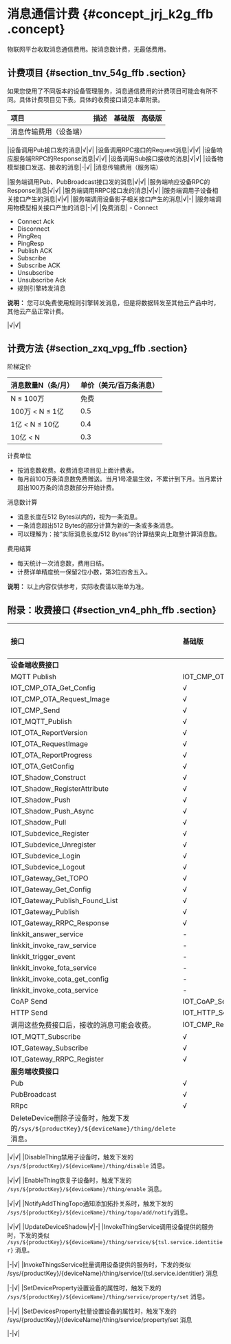# 消息通信计费 {#concept_jrj_k2g_ffb .concept}

物联网平台收取消息通信费用。按消息数计费，无最低费用。

## 计费项目 {#section_tnv_54g_ffb .section}

如果您使用了不同版本的设备管理服务，消息通信费用的计费项目可能会有所不同。具体计费项目见下表。具体的收费接口请见本章附录。

|项目|描述|基础版|高级版|
|:-|:-|:--|:--|
|消息传输费用（设备端）

|设备调用Pub接口发的消息|√|√|
|设备调用RPC接口的Request消息|√|√|
|设备响应服务端RRPC的Response消息|√|√|
|设备调用Sub接口接收的消息|√|√|
|设备物模型接口发送、接收的消息|-|√|
|消息传输费用（服务端）

|服务端调用Pub、PubBroadcast接口发的消息|√|√|
|服务端响应设备RPC的Response消息|√|√|
|服务端调用RRPC接口发的消息|√|√|
|服务端调用子设备相关接口产生的消息|√|√|
|服务端调用设备影子相关接口产生的消息|√|-|
|服务端调用物模型相关接口产生的消息|-|√|
|免费消息| -   Connect
-   Connect Ack
-   Disconnect
-   PingReq
-   PingResp
-   Publish ACK
-   Subscribe
-   Subscribe ACK
-   Unsubscribe
-   Unsubscribe Ack
-   规则引擎转发消息

**说明：** 您可以免费使用规则引擎转发消息，但是将数据转发至其他云产品中时，其他云产品正常计费。


 |√|√|

## 计费方法 {#section_zxq_vpg_ffb .section}

阶梯定价

|消息数量N（条/月）|单价（美元/百万条消息）|
|:---------|:-----------|
|N ≤ 100万|免费|
|100万 < N ≤ 1亿|0.5|
|1亿 < N ≤ 10亿|0.4|
|10亿 < N|0.3|

计费单位

-   按消息数收费。收费消息项目见上面计费表。
-   每月前100万条消息数免费赠送。当月1号凌晨生效，不累计到下月。当月累计超出100万条的消息数部分开始计费。

消息数计算

-   消息长度在512 Bytes以内的，视为一条消息。
-   一条消息超出512 Bytes的部分计算为新的一条或多条消息。
-   可以理解为：按“实际消息长度/512 Bytes”的计算结果向上取整计算消息数。

费用结算

-   每天统计一次消息数，费用日结。
-   计费详单精度统一保留2位小数，第3位四舍五入。

**说明：** 以上内容仅供参考，实际收费请以账单为准。

## 附录：收费接口 {#section_vn4_phh_ffb .section}

|接口|基础版|高级版|
|:-|:--|:--|
|**设备端收费接口**|
|MQTT Publish|IOT\_CMP\_OTA\_Start|√|√|
|IOT\_CMP\_OTA\_Get\_Config|√|√|
|IOT\_CMP\_OTA\_Request\_Image|√|√|
|IOT\_CMP\_Send|√|√|
|IOT\_MQTT\_Publish|√|√|
|IOT\_OTA\_ReportVersion|√|√|
|IOT\_OTA\_RequestImage|√|√|
|IOT\_OTA\_ReportProgress|√|√|
|IOT\_OTA\_GetConfig|√|√|
|IOT\_Shadow\_Construct|√|√|
|IOT\_Shadow\_RegisterAttribute|√|√|
|IOT\_Shadow\_Push|√|√|
|IOT\_Shadow\_Push\_Async|√|√|
|IOT\_Shadow\_Pull|√|√|
|IOT\_Subdevice\_Register|√|√|
|IOT\_Subdevice\_Unregister|√|√|
|IOT\_Subdevice\_Login|√|√|
|IOT\_Subdevice\_Logout|√|√|
|IOT\_Gateway\_Get\_TOPO|√|√|
|IOT\_Gateway\_Get\_Config|√|√|
|IOT\_Gateway\_Publish\_Found\_List|√|√|
|IOT\_Gateway\_Publish|√|√|
|IOT\_Gateway\_RRPC\_Response|√|√|
|linkkit\_answer\_service|-|√|
|linkkit\_invoke\_raw\_service|-|√|
|linkkit\_trigger\_event|-|√|
|linkkit\_invoke\_fota\_service|-|√|
|linkkit\_invoke\_cota\_get\_config|-|√|
|linkkit\_invoke\_cota\_service|-|√|
|CoAP Send|IOT\_CoAP\_SendMessage|√|√|
|HTTP Send|IOT\_HTTP\_SendMessage|√|√|
|调用这些免费接口后，接收的消息可能会收费。|IOT\_CMP\_Register|√|√|
|IOT\_MQTT\_Subscribe|√|√|
|IOT\_Gateway\_Subscribe|√|√|
|IOT\_Gateway\_RRPC\_Register|√|√|
|**服务端收费接口**|
|Pub|√|√|
|PubBroadcast|√|√|
|RRpc|√|√|
|DeleteDevice删除子设备时，触发下发的`/sys/${productKey}/${deviceName}/thing/delete` 消息。

|√|√|
|DisableThing禁用子设备时，触发下发的 `/sys/${productKey}/${deviceName}/thing/disable` 消息。

|√|√|
|EnableThing恢复子设备时，触发下发的 `/sys/${productKey}/${deviceName}/thing/enable` 消息。

|√|√|
|NotifyAddThingTopo通知添加拓扑关系时，触发下发的 `/sys/${productKey}/${deviceName}/thing/topo/add/notify`消息。

|√|√|
|UpdateDeviceShadow|√|-|
|InvokeThingService调用设备提供的服务时，下发的类似 `/sys/${productKey}/${deviceName}/thing/service/${tsl.service.identitier}` 消息。

|-|√|
|InvokeThingsService批量调用设备提供的服务时，下发的类似 /sys/\{productKey\}/\{deviceName\}/thing/service/\{tsl.service.identitier\} 消息

|-|√|
|SetDeviceProperty设置设备的属性时，触发下发的 `/sys/${productKey}/${deviceName}/thing/service/property/set` 消息。

|-|√|
|SetDevicesProperty批量设置设备的属性时，触发下发的 /sys/\{productKey\}/\{deviceName\}/thing/service/property/set 消息

|-|√|

